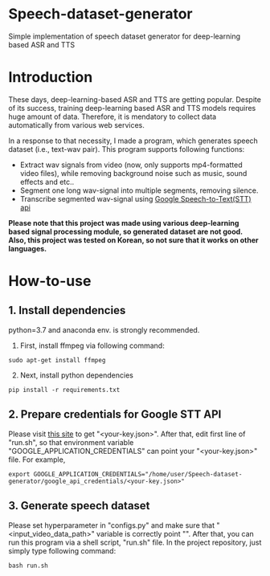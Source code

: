 # Speech-dataset-generator
Simple implementation of speech dataset generator for deep-learning based ASR and TTS

# Introduction
These days, deep-learning-based ASR and TTS are getting popular. Despite of its success, training deep-learning based ASR and TTS models requires huge amount of data. Therefore, it is mendatory to collect data automatically from various web services. 

In a response to that necessity, I made a program, which generates speech dataset (i.e., text-wav pair). This program supports following functions:
* Extract wav signals from video (now, only supports mp4-formatted video files), while removing background noise such as music, sound effects and etc..
* Segment one long wav-signal into multiple segments, removing silence.
* Transcribe segmented wav-signal using [Google Speech-to-Text(STT) api](https://cloud.google.com/speech-to-text)

**Please note that this project was made using various deep-learning based signal processing module, so generated dataset are not good. Also, this project was tested on Korean, so not sure that it works on other languages.**

# How-to-use
## 1. Install dependencies
python=3.7 and anaconda env. is strongly recommended.
1. First, install ffmpeg via following command:
```
sudo apt-get install ffmpeg
```
2. Next, install python dependencies
```
pip install -r requirements.txt
```
## 2. Prepare credentials for Google STT API
Please visit [this site](https://cloud.google.com/docs/authentication/production) to get "<your-key.json>". After that, edit first line of "run.sh", so that environment variable "GOOGLE_APPLICATION_CREDENTIALS" can point  your "<your-key.json>" file. 
For example,
```
export GOOGLE_APPLICATION_CREDENTIALS="/home/user/Speech-dataset-generator/google_api_credentials/<your-key.json>"
```

## 3. Generate speech dataset
Please set hyperparameter in "configs.py" and make sure that "<input_video_data_path>" variable is correctly point "<your-path-to-video-dataset>". After that, you can run this program via a shell script, "run.sh" file. In the project repository, just simply type following command:
```
bash run.sh
```
